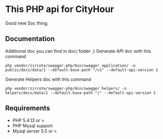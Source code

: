 # This PHP api for CityHour
Good new Soc thing.

## Documentation
Additional doc you can find in doc/ folder ;)
Generate API doc with this command

```php vendor/zircote/swagger-php/bin/swagger application/ -o public/docs/data/1 --default-base-path "/v1" --default-api-version 1```

Generate Helpers doc with this command

```php vendor/zircote/swagger-php/bin/swagger helpers/ -o helpers/docs/data/1 --default-base-path "/" --default-api-version 1```


## Requirements

- PHP 5.4.13 or >
- PHP Mysql support
- Mysql server 5.5 or >